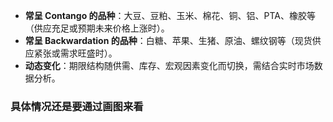 

- **常呈 Contango 的品种**：大豆、豆粕、玉米、棉花、铜、铝、PTA、橡胶等（供应充足或预期未来价格上涨时）。
- **常呈 Backwardation 的品种**：白糖、苹果、生猪、原油、螺纹钢等（现货供应紧张或需求旺盛时）。
- **动态变化**：期限结构随供需、库存、宏观因素变化而切换，需结合实时市场数据分析。

### 具体情况还是要通过画图来看
